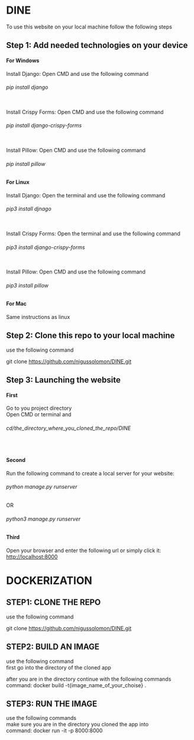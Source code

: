 # DINE
To use this website on your local machine follow the following steps

<h2>Step 1: Add needed technologies on your device</h2>


<h4>For Windows</h4>


  Install Django: Open CMD and use the following command <h6>pip install django</h6></br>
  Install Crispy Forms: Open CMD and use the following command <h6>pip install django-crispy-forms</h6></br>
  Install Pillow: Open CMD and use the following command <h6>pip install pillow</h6>


<h4>For Linux</h4>


  Install Django: Open the terminal and use the following command <h6>pip3 install djnago</h6></br>
  Install Crispy Forms: Open the terminal and use the following command <h6>pip3 install django-crispy-forms</h6></br>
  Install Pillow: Open CMD and use the following command <h6>pip3 install pillow</h6>


<h4>For Mac</h4>
  Same instructions as linux

<h2>Step 2: Clone this repo to your local machine</h2>
use the following command</br>

git clone <a href="https://github.com/nigussolomon/DINE.git">https://github.com/nigussolomon/DINE.git</a></br>

<h2>Step 3: Launching the website</h2>
<h4>First</h4>
Go to you project directory</br>
Open CMD or terminal and <h6>cd/the_directory_where_you_cloned_the_repo/DINE</h6></br>
<h4>Second</h4>
Run the following command to create a local server for your website:</br>
<h6>python manage.py runserver</h6>
OR</br>
<h6>python3 manage.py runserver</h6>
<h4>Third</h4>
Open your browser and enter the following url or simply click it: <a href="http://localhost:8000">http://localhost:8000</a>


# DOCKERIZATION

<h2>STEP1: CLONE THE REPO</h2>
use the following command</br>

git clone <a href="https://github.com/nigussolomon/DINE.git">https://github.com/nigussolomon/DINE.git</a></br>

<h2>STEP2: BUILD AN IMAGE</h2>
use the following command</br>
first go into the directory of the cloned app</br>

after you are in the directory continue with the following commands</br>
command: docker build -t{image_name_of_your_choise} . </br>

<h2>STEP3: RUN THE IMAGE</h2>
use the following commands</br>
make sure you are in the directory you cloned the app into</br>
command: docker run -it -p 8000:8000 <name_of_image_you_built>


